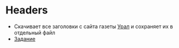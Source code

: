 # Headers


* Скачивает все заголовки с сайта газеты [Урал](https://magazines.gorky.media/ural) и сохраняет их в отдельный файл
* [Задание](https://github.com/ancatmara/learnpython2017/blob/master/%D0%94%D0%BE%D0%BC%D0%B0%D1%88%D0%BD%D0%B8%D0%B5%20%D0%B7%D0%B0%D0%B4%D0%B0%D0%BD%D0%B8%D1%8F/%E2%84%961%20-%20%D0%97%D0%B0%D0%B3%D0%BE%D0%BB%D0%BE%D0%B2%D0%BA%D0%B8.md)
